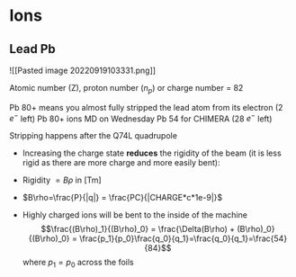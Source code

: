 # Ions

## Lead Pb
![[Pasted image 20220919103331.png]]

Atomic number (Z), proton number ($n_{p}$) or charge number = 82

Pb 80+ means you almost fully stripped the lead atom from its electron (2 $e^{-}$ left)
Pb 80+ ions MD on Wednesday
Pb 54 for CHIMERA (28 $e^{-}$ left)

Stripping happens after the Q74L quadrupole

* Increasing the charge state **reduces** the rigidity of the beam (it is less rigid as there are more charge and more easily bent):
* Rigidity $=B\rho$ in $\text{[Tm]}$
* $B\rho=\frac{P}{|q|} = \frac{PC}{|CHARGE*c*1e-9|}$

* Highly charged ions will be bent to the inside of the machine
$$\frac{(B\rho)_1}{(B\rho)_0} = \frac{\Delta(B\rho) + (B\rho)_0}{(B\rho)_0} = \frac{p_1}{p_0}\frac{q_0}{q_1}=\frac{q_0}{q_1}=\frac{54}{84}$$ where $p_1=p_0$ across the foils